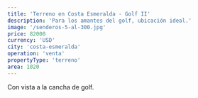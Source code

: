 ```yaml
---
title: 'Terreno en Costa Esmeralda - Golf II'
description: 'Para los amantes del golf, ubicación ideal.'
image: '/senderos-5-al-300.jpg'
price: 82000
currency: 'USD'
city: 'costa-esmeralda'
operation: 'venta'
propertyType: 'terreno'
area: 1020
---
```


Con vista a la cancha de golf.
